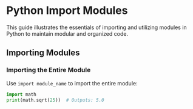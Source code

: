 # Python Import Modules

This guide illustrates the essentials of importing and utilizing modules in Python to maintain modular and organized code.

## Importing Modules

### Importing the Entire Module

Use `import module_name` to import the entire module:

```python
import math
print(math.sqrt(25))  # Outputs: 5.0
```
